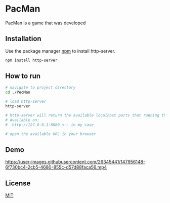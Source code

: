 # PacMan

PacMan is a game that was developed 

## Installation

Use the package manager [npm](https://www.npmjs.com/package/http-server) to install http-server.

```bash
npm install http-server
```

## How to run

```bash
# navigate to project directory
cd ./PecMan

# load http-server 
http-server 

# http-server will return the available localhost ports that running the local server
# Available on:
#  http://127.0.0.1:8080 <-- in my case

# open the available URL in your browser 
```



## Demo


https://user-images.githubusercontent.com/26345441/147956148-6f730bc4-2cb5-4680-855c-d57d88faca56.mp4






## License
[MIT](https://github.com/FerasBinHussain/PacMan/blob/master/LICENSE)
